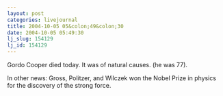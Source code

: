 ```yaml
---
layout: post
categories: livejournal
title: 2004-10-05 05&colon;49&colon;30
date: 2004-10-05 05:49:30
lj_slug: 154129
lj_id: 154129
---
```

Gordo Cooper died today. It was of natural causes. (he was 77).  



In other news: Gross, Politzer, and Wilczek won the Nobel Prize in physics for the discovery of the strong force.
